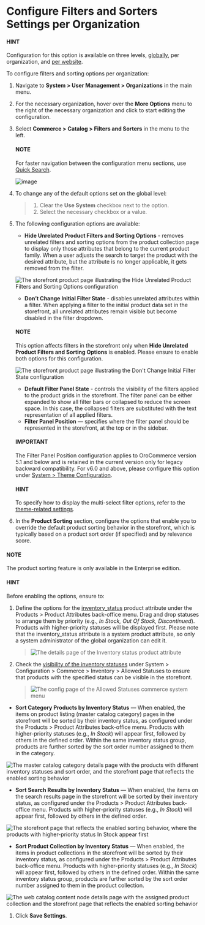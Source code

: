 <a id="configuration-guide-commerce-configuration-catalog-filters-sorters-organization"></a>

# Configure Filters and Sorters Settings per Organization

#### HINT
Configuration for this option is available on three levels, [globally](../../../../../configuration/commerce/catalog/global-filters-sorters.md#configuration-guide-commerce-configuration-catalog-filters-sorters), per organization, and [per website](../../../../../websites/web-configuration/commerce/catalog/website-filters-sorters.md#configuration-guide-commerce-configuration-catalog-filters-sorters-website).

To configure filters and sorting options per organization:

1. Navigate to **System > User Management > Organizations** in the main menu.
2. For the necessary organization, hover over the <i class="fa fa-ellipsis-h fa-lg" aria-hidden="true"></i> **More Options** menu to the right of the necessary organization and click <i class="fas fa-cog" aria-hidden="true"></i> to start editing the configuration.
3. Select **Commerce > Catalog > Filters and Sorters** in the menu to the left.

   #### NOTE
   For faster navigation between the configuration menu sections, use [Quick Search](../../../../../configuration/quick-search.md#user-guide-system-configuration-quick-search).

   ![image](user/img/system/user_management/org_configuration/catalog/filters_and_sorters_org.png)
4. To change any of the default options set on the global level:
   > 1. Clear the **Use System** checkbox next to the option.
   > 2. Select the necessary checkbox or a value.
5. The following configuration options are available:
   * **Hide Unrelated Product Filters and Sorting Options** - removes unrelated filters and sorting options from the product collection page to display only those attributes that belong to the current product family. When a user adjusts the search to target the product with the desired attribute, but the attribute is no longer applicable, it gets removed from the filter.

   ![The storefront product page illustrating the Hide Unrelated Product Filters and Sorting Options configuration](user/img/system/config_commerce/catalog/hide_unrelated_product_filters.png)
   * **Don’t Change Initial Filter State** - disables unrelated attributes within a filter. When applying a filter to the initial product data set in the storefront, all unrelated attributes remain visible but become disabled in the filter dropdown.

   #### NOTE
   This option affects filters in the storefront only when **Hide Unrelated Product Filters and Sorting Options** is enabled. Please ensure to enable both options for this configuration.

   ![The storefront product page illustrating the Don't Change Initial Filter State configuration](user/img/system/config_commerce/catalog/dont_change_initial_filter_state.png)
   * **Default Filter Panel State** - controls the visibility of the filters applied to the product grids in the storefront. The filter panel can be either expanded to show all filter bars or collapsed to reduce the screen space. In this case, the collapsed filters are substituted with the text representation of all applied filters.
   * **Filter Panel Position** — specifies where the filter panel should be represented in the storefront, at the top or in the sidebar.

   #### IMPORTANT
   The Filter Panel Position configuration applies to OroCommerce version 5.1 and below and is retained in the current version only for legacy backward compatibility. For v6.0 and above, please configure this option under [System > Theme Configuration](../../../../../theme-configuration/index.md#back-office-theme-configuration).

   #### HINT
   To specify how to display the multi-select filter options, refer to the [theme-related settings](../../../../../configuration/commerce/design/theme-global.md#configuration-commerce-design-theme).
6. In the **Product Sorting** section, configure the options that enable you to override the default product sorting behavior in the storefront, which is typically based on a product sort order (if specified) and by relevance score.

#### NOTE
The product sorting feature is only available in the Enterprise edition.

#### HINT
Before enabling the options, ensure to:

1. Define the options for the [inventory_status](../../../../../../products/product-attributes/index.md#products-product-attributes) product attribute under the Products > Product Attributes back-office menu. Drag and drop statuses to arrange them by priority (e.g., *In Stock, Out Of Stock, Discontinued*). Products with higher-priority statuses will be displayed first. Please note that the inventory_status attribute is a system product attribute, so only a system administrator of the global organization can edit it.
   > ![The details page of the Inventory status product attribute](user/img/system/config_commerce/catalog/inventory-status-attribute.png)
2. Check the [visibility of the inventory statuses](../../../../../configuration/commerce/inventory/allowed-statuses.md#configuration-guide-commerce-configuration-inventory-allowed-statuses) under System > Configuration > Commerce > Inventory > Allowed Statuses to ensure that products with the specified status can be visible in the storefront.
   > ![The config page of the Allowed Statuses commerce system menu](user/img/system/config_commerce/catalog/inventory-status-visibility-config.png)

* **Sort Category Products by Inventory Status** — When enabled, the items on product listing (master catalog category) pages in the storefront will be sorted by their inventory status, as configured under the Products > Product Attributes back-office menu. Products with higher-priority statuses (e.g., *In Stock*) will appear first, followed by others in the defined order. Within the same inventory status group, products are further sorted by the sort order number assigned to them in the category.

![The master catalog category details page with the products with different inventory statuses and sort order, and the storefront page that reflects the enabled sorting behavior](user/img/system/config_commerce/catalog/category-products-sorting.png)
* **Sort Search Results by Inventory Status** — When enabled, the items on the search results page in the storefront will be sorted by their inventory status, as configured under the Products > Product Attributes back-office menu. Products with higher-priority statuses (e.g., *In Stock*) will appear first, followed by others in the defined order.

![The storefront page that reflects the enabled sorting behavior, where the products with higher-priority status *In Stock* appear first](user/img/system/config_commerce/catalog/search-results-sorting.png)
* **Sort Product Collection by Inventory Status** — When enabled, the items in product collections in the storefront will be sorted by their inventory status, as configured under the Products > Product Attributes back-office menu. Products with higher-priority statuses (e.g., *In Stock*) will appear first, followed by others in the defined order. Within the same inventory status group, products are further sorted by the sort order number assigned to them in the product collection.

![The web catalog content node details page with the assigned product collection and the storefront page that reflects the enabled sorting behavior](user/img/system/config_commerce/catalog/product-collection-sorting.png)
1. Click **Save Settings**.

<!-- fa-bars = fa-navicon -->
<!-- Ic Tiles is used as Set As Default in saved views, and as tiles in display layout options -->
<!-- IcPencil refers to Rename in Commerce and Inline Editing in CRM -->
<!-- Check mark in the square. -->
<!-- SortDesc is also used as drop-down arrow -->
<!-- A -->
<!-- B -->
<!-- C -->
<!-- D -->
<!-- E -->
<!-- F -->
<!-- G -->
<!-- H -->
<!-- I -->
<!-- L -->
<!-- M -->
<!-- P -->
<!-- R -->
<!-- S -->
<!-- T -->
<!-- U -->
<!-- Z -->
